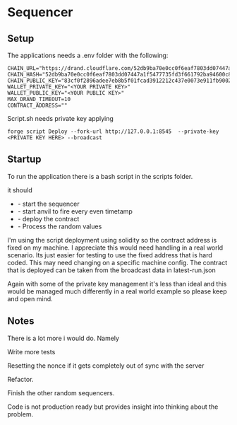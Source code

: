 # Sequencer

## Setup

The applications needs a .env folder with the following:

```
CHAIN_URL="https://drand.cloudflare.com/52db9ba70e0cc0f6eaf7803dd07447a1f5477735fd3f661792ba94600c84e971"
CHAIN_HASH="52db9ba70e0cc0f6eaf7803dd07447a1f5477735fd3f661792ba94600c84e971"
CHAIN_PUBLIC_KEY="83cf0f2896adee7eb8b5f01fcad3912212c437e0073e911fb90022d3e760183c8c4b450b6a0a6c3ac6a5776a2d1064510d1fec758c921cc22b0e17e63aaf4bcb5ed66304de9cf809bd274ca73bab4af5a6e9c76a4bc09e76eae8991ef5ece45a"
WALLET_PRIVATE_KEY="<YOUR PRIVATE KEY>"
WALLET_PUBLIC_KEY="<YOUR PUBLIC KEY>"
MAX_DRAND_TIMEOUT=10
CONTRACT_ADDRESS=""
```

Script.sh needs private key applying

```
forge script Deploy --fork-url http://127.0.0.1:8545  --private-key <PRIVATE KEY HERE> --broadcast
```

## Startup

To run the application there is a bash script in the scripts folder. 

it should 
<ul>
    <li>- start the sequencer </li>
   <li> - start anvil to fire every even timetamp </li>
   <li> - deploy the contract </li>
      <li> - Process the random values </li>
    </ul>

I'm using the script deployment using solidity so the contract address is fixed on my machine. I appreciate this would need handling in a real world scenario. Its just easier for testing to use the fixed address that is hard coded. This may need changing on a specific machine config. The contract that is deployed can be taken from the broadcast data in latest-run.json

Again with some of the private key management it's less than ideal and this would be managed much differently in a real world example so please keep and open mind.


## Notes

There is a lot more i would do. Namely

Write more tests

Resetting the nonce if it gets completely out of sync with the server

Refactor.

Finish the other random sequencers. 

Code is not production ready but provides insight into thinking about the problem.